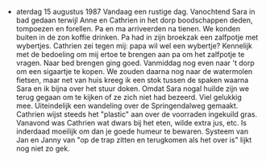 - aterdag 15 augustus 1987
  Vandaag een rustige dag. Vanochtend Sara in bad gedaan terwijl Anne en Cathrien in het dorp boodschappen deden, tompoezen en forellen. Pa en ma arriveerden na tienen. We konden buiten in de zon koffie drinken. Pa had in zijn broekzak een zalfpotje met wybertjes. Cathrien zei tegen mij: papa wil wel een wybertje? Kennelijk met de bedoeling om mij ertoe te brengen aan pa om het zalfpotje te vragen. Naar bed brengen ging goed. Vanmiddag nog even naar 't dorp om een sigaartje te kopen. We zouden daarna nog naar de watermolen fietsen, maar net van huis kreeg ik een stok tussen de spaken waarna Sara en ik bijna over het stuur doken. Omdat Sara nogal huilde zijn we terug gegaan om te kijken of ze zich niet had bezeerd. Viel gelukkig mee. Uiteindelijk een wandeling over de Springendalweg gemaakt. Cathrien wijst steeds het "plastic" aan over de voorraden ingekuild gras. Vanavond was Cathrien wat dwars bij het eten, wilde extra jus, etc. Is inderdaad moeilijk om dan je goede humeur te bewaren. Systeem van Jan en Janny van "op de trap zitten en terugkomen als het over is" lijkt nog niet zo gek.